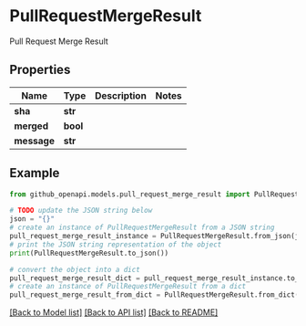 # PullRequestMergeResult

Pull Request Merge Result

## Properties

Name | Type | Description | Notes
------------ | ------------- | ------------- | -------------
**sha** | **str** |  | 
**merged** | **bool** |  | 
**message** | **str** |  | 

## Example

```python
from github_openapi.models.pull_request_merge_result import PullRequestMergeResult

# TODO update the JSON string below
json = "{}"
# create an instance of PullRequestMergeResult from a JSON string
pull_request_merge_result_instance = PullRequestMergeResult.from_json(json)
# print the JSON string representation of the object
print(PullRequestMergeResult.to_json())

# convert the object into a dict
pull_request_merge_result_dict = pull_request_merge_result_instance.to_dict()
# create an instance of PullRequestMergeResult from a dict
pull_request_merge_result_from_dict = PullRequestMergeResult.from_dict(pull_request_merge_result_dict)
```
[[Back to Model list]](../README.md#documentation-for-models) [[Back to API list]](../README.md#documentation-for-api-endpoints) [[Back to README]](../README.md)


